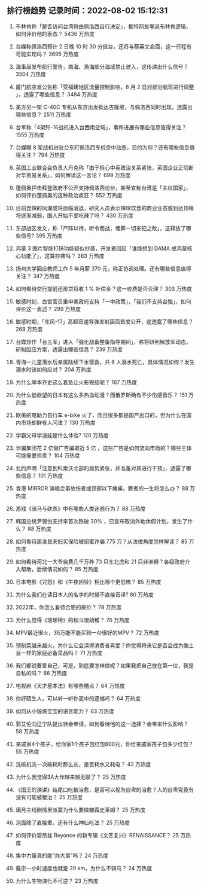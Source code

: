 
## 排行榜趋势 记录时间：2022-08-02 15:12:31
  
  1. 布林肯称「是否访问台湾将由佩洛西自行决定」，推特网友嘲讽布林肯逻辑，如何评价他的表态？ 5436 万热度
    
  2. 台媒称佩洛西预计 2 日晚 10 时 30 分抵台，还将与蔡英文会面，这一行程有可能实现吗？ 3695 万热度
    
  3. 海事局发布航行警告，南海、渤海部分海域禁止驶入，这传递出什么信号？ 3504 万热度
    
  4. 厦门航空发公告称「受福建地区流量控制影响，8 月 2 日对部分航班进行调整 ​」，透露了哪些信息？ 3484 万热度
    
  5. 美方另一架 C-40C 专机从东京出发抵达吉隆坡，与佩洛西同时出现，透露出哪些信息？ 2511 万热度
    
  6. 台军称「4架歼-16战机进入台西南空域」，事件进展有哪些信息值得关注？ 1555 万热度
    
  7. 台媒曝 8 架战机进驻台东盯佩洛西专机空中动态，目的为何？还有哪些信息值得关注？ 794 万热度
    
  8. 英国工业联合会负责人丹克称「由于担心中英政治关系紧张，英国企业正切断对华贸易关系」，如何解读这一言论？ 699 万热度
    
  9. 蓬佩奥抨击拜登政府不公开支持佩洛西访台，甚至宣称台湾是「主权国家」，如何评价蓬佩奥的这种政治疯狂？ 552 万热度
    
  10. 目前食辣的风潮或将面临消退，研究人员表示辣味饮食的商业业态或到达顶峰将逐渐减弱，国人开始不爱吃辣了吗？ 430 万热度
    
  11. 东部战区发文，称「严阵以待，听令而战，埋葬一切来犯之敌」，这释放了哪些信号? 395 万热度
    
  12. 鸿蒙 3 图片智能打码功能疑似抄袭，开发者回应「谁能想到 DAMA 成鸿蒙核心功能了」，这算抄袭吗？ 363 万热度
    
  13. 扬州大学回应教师工作 5 年月薪 370 元，称正协调处理。还有哪些信息值得关注？ 347 万热度
    
  14. 如何看待交行提前还房贷将收 1 % 补偿金？这一收费是否合理？ 303 万热度
    
  15. 敏感时刻，白宫官员重申美政府支持「一中政策」，「我们不支持台独」，如何评价这一表述？ 299 万热度
    
  16. 敏感时期，「东风-17」高超音速导弹发射画面首度公开，这透露了哪些信息？ 268 万热度
    
  17. 台媒炒作「台三军」进入「强化战备整备指导期间」，称将研判解放军动态，研拟因应方案，透露出哪些信息？ 239 万热度
    
  18. 青海一儿童落水后亲属陆续下水营救，共 6 人溺水死亡，具体情况如何？发生溺水时该如何应对？ 204 万热度
    
  19. 为什么岸本齐史这么着急让火影完结呢？ 167 万热度
    
  20. 为什么低欲望的日本有这么多热血动漫？而俄罗斯确有不少伤感音乐？ 151 万热度
    
  21. 欧美的电助力自行车 e-bike 火了，而且很多都是国产出口的，但为什么在国内市场却鲜有人问津？ 130 万热度
    
  22. 学霸父母学渣娃是什么体验? 120 万热度
    
  23. 诈骗集团花 2 亿做广告骗取近 5 亿 ，这些广告是如何流向市场的？哪些主体可能需要担责？ 104 万热度
    
  24. 北约声明「注意到科索沃北部的局势紧张，并准备对其进行干预」，透露了哪些信息？ 101 万热度
    
  25. 香港 MIRROR 演唱会事故伤者或颈部以下瘫痪，舞者的一生将怎么办？ 88 万热度
    
  26. 游戏《骑马与砍杀》中有哪些人类迷惑行为？ 88 万热度
    
  27. 韩国总统尹锡悦支持率首次跌破 30% ，已宣布取消外地休假计划，发生了什么？ 88 万热度
    
  28. 如何看待周渝民夫妇买保险被闺蜜诈骗 775 万？从法律角度怎样解读？ 85 万热度
    
  29. 如何看待河北一大爷自费几千万养 73 只东北虎和 21 只非洲狮？各级政府介入帮助，后续情况如何？ 85 万热度
    
  30. 日本电影《咒怨》和《午夜凶铃》相比哪个更恐怖？ 85 万热度
    
  31. 为什么我们在读日本人的名字的时候不直接音译? 80 万热度
    
  32. 2022年，你怎么看待合肥的房价？ 78 万热度
    
  33. 为什么觉得《琅琊榜》的权斗很幼稚？ 76 万热度
    
  34. MPV最近很火，35万能不能买到一台很好的MPV？ 72 万热度
    
  35. 预制菜越来越火，为什么它会深得消费者喜爱？你觉得将来它是否会成为像土豆一样的家庭必备菜品吗？ 71 万热度
    
  36. 我们都说要爱自己，可是，到底要怎样做呢？如果我把自己放在第一位，我是自私的吗？ 66 万热度
    
  37. 电视剧《天才基本法》有哪些槽点？ 64 万热度
    
  38. 你好陌生人，可以听一听你高中的遗憾吗？ 64 万热度
    
  39. 如何从小锻炼宝宝的语言能力？ 63 万热度
    
  40. 郭艾伦向辽宁队提出转会申请，如何看待他的这一选择？会带来什么影响？ 58 万热度
    
  41. 亲戚家4个孩子，给你家1个孩子包红包600元，你给亲戚家孩子包多少红包？ 55 万热度
    
  42. 洗碗机洗一次碗耗时那么长，是否耗水又耗电？ 43 万热度
    
  43. 为什么我觉得3A大作越来越无聊了？ 25 万热度
    
  44. 《国王的演讲》结尾口吃被治愈，是否可以视为自卑的治愈？人的自卑究竟有没有可能被根治？ 25 万热度
    
  45. 璃月主线剧情里派蒙为什么要做糖霜史莱姆？ 25 万热度
    
  46. 泡面除了直接煮，还有什么神仙吃法？ 25 万热度
    
  47. 如何评价碧昂丝 Beyonce 的新专辑《文艺复兴》RENAISSANCE？ 25 万热度
    
  48. 集中力量真的能“办大事”吗？ 24 万热度
    
  49. 戴宗一小时速度也就是 20 km，为什么不骑马？ 24 万热度
    
  50. 为什么生物演化不可逆？ 23 万热度
    